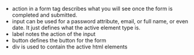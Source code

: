 * action in a form tag describes what you will see once the form is completed and submitted.
* input can be used for a password attribute, email, or full name, or even date. It just defines what the active element type is.
* label notes the action of the input
* button defines the button for the form
* div is used to contain the active html elements